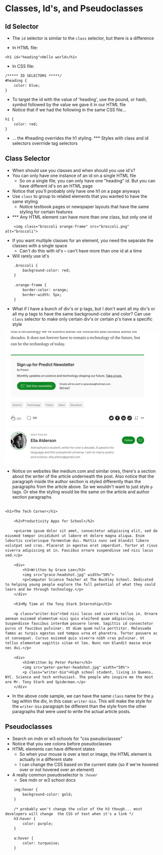 # Classes, Id's, and Pseudoclasses

## Id Selector
- The `id` selector is similar to the `class` selector, but there is a difference

- In HTML file:
```
<h1 id="heading">Hello world</h1>
```
- In CSS file:
```
/***** ID SELECTORS *****/
#heading {
    color: blue;
}
```
- To target the id with the value of 'heading', use the pound, or hash, symbol followed by the value we gave it in our HTML file
- Notice that if we had the following in the same CSS file...
```
h1 {
    color: red;
}
```
- ... the #heading overrides the h1 styling. *** Styles with class and id selectors overrride tag selectors

## Class Selector
- When should use you classes and when should you use id's?
- You can only have one instance of an id on a single HTML file
    - So on a single file, you can only have one "heading" id. But you can have different id's on an HTML page
- Notice that you'll probably only have one h1 on a page anyways
-  Use `class` to group to related elements that you wanted to have the same styling
    - Notice textbook pages or newspaper layouts that have the same styling for certain features
- *** Any HTML element can have more than one class, but only one id
```
    <img class="broccoli orange-frame" src="broccoli.png" alt="broccoli">
```
- If you want multiple classes for an element, you need the separate the classes with a single space
    - Can't do this with id's – can't have more than one id at a time
- Will rarely use id's
```
    .broccoli {
        background-color: red;
    }

    .orange-frame {
        border-color: orange;
        border-width: 5px;
    }
```
- What if I have a bunch of div's or p tags, but I don't want all my div's or all my p tags to have the same background-color and color? Can use `class` selector to make only certain div's or certain p's have a specific style

![medium article](images/8.png)

- Notice on websites like medium.com and similar ones, there's a section about the writer of the article underneath the post. Also notice that the paragraph inside the author section is styled differently than the paragraphs from the article above. So we wouldn't want to just style `p` tags. Or else the styling would be the same on the article and author section paragraphs.

```

<h1>The Tech Corner</h1>

    <h2>Productivity Apps for School</h2>

    <p>Lorem ipsum dolor sit amet, consectetur adipiscing elit, sed do eiusmod tempor incididunt ut labore et dolore magna aliqua. Enim lobortis scelerisque fermentum dui. Mattis nunc sed blandit libero volutpat sed cras. Placerat in egestas erat imperdiet. Tortor at risus viverra adipiscing at in. Faucibus ornare suspendisse sed nisi lacus sed.</p>

    <div>
        <h3>Written by Grace Lee</h3>
        <img src="grace-headshot.jpg" width="50%">
        <p>Computer Science Teacher at The Buckley School. Dedicated to helping young people explore the full potential of what they could learn and be through technology.</p>
    </div>

    <h3>My Time at the Tony Stark Internship</h3>
    
    <p class="writer-bio">Sed nisi lacus sed viverra tellus in. Ornare aenean euismod elementum nisi quis eleifend quam adipiscing. Suspendisse faucibus interdum posuere lorem. Sagittis id consectetur purus ut faucibus pulvinar. Ut diam quam nulla porttitor. Malesuada fames ac turpis egestas sed tempus urna et pharetra. Tortor posuere ac ut consequat. Cursus euismod quis viverra nibh cras pulvinar. Ut tellus elementum sagittis vitae et leo. Nunc non blandit massa enim nec dui.</p>

    <div>
        <h3>Written by Peter Parker</h3>
        <img src="peter-parker-headshot.jpg" width="50%">
        <p class="writer-bio">High school student, living in Queens, NYC. Science and tech enthusiast. The people who inspire me the most are Mr. Tony Stark and Spiderman.</p>
    </div>

```
- In the above code sample, we can have the same `class` name for the `p` tag within the div, in this case:  `writer-bio`. This will make the style for the `writer-bio` paragraph be different than the style from the other paragraphs that were used to write the actual article posts.

## Pseudoclasses
- Search on mdn or w3 schools for "css pseudoclasses"
- Notice that you see colons before pseudoclasses
- HTML elements can have different states
    - So when your mouse is over a text or image, the HTML element is actually in a different state
    - I can change the CSS based on the current state (so if we're hovered over or not hovered over an element)
- A really common pseudoselector  is `:hover`
    - See mdn or w3 school docs
```
    img:hover {
        background-color: gold;
    }

    /* probably won't change the color of the h3 though... most developers will change  the CSS of text when it's a link */
    h3:hover {
        color: purple;
    }

    a:hover {
        color: turquoise;
    }
```